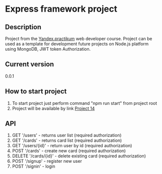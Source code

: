 # Express framework project

## Description
Project from the [Yandex.practikum](https://praktikum.yandex.ru/) web developer course. Project can be used as a template for development future projects on Node.js platform using MongoDB, JWT token Authorization.

## Current version
0.0.1

## How to start project
1. To start project just perform command "npm run start" from project root
2. Project will be available by link [Project 14](http://localhost:3000)

## API
1. GET '/users' - returns user list (required authorization)
2. GET '/cards' - returns card list (required authorization)
3. GET '/users/{id}' - return user by id (required authorization)
5. POST '/cards' - create new card (required authorization)
6. DELETE '/cards/{id}' - delete existing card (required authorization)
7. POST '/signup' - register new user
8. POST '/signin' - login

